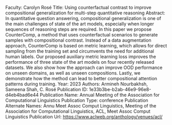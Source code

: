 Faculty: Carolyn Rosé
Title: Using counterfactual contrast to improve compositional generalization for multi-step quantitative reasoning
Abstract: In quantitative question answering, compositional generalization is one of the main challenges of state of the art models, especially when longer sequences of reasoning steps are required. In this paper we propose CounterComp, a method that uses counterfactual scenarios to generate samples with compositional contrast. Instead of a data augmentation approach, CounterComp is based on metric learning, which allows for direct sampling from the training set and circumvents the need for additional human labels. Our proposed auxiliary metric learning loss improves the performance of three state of the art models on four recently released datasets. We also show how the approach can improve OOD performance on unseen domains, as well as unseen compositions. Lastly, we demonstrate how the method can lead to better compositional attention patterns during training.
Year: 2023
Authors: Armineh Nourbakhsh, Sameena Shah, C. Rosé
Publication ID: 1e33b3be-b2ab-46e9-96e8-d4eb4bad6e44
Publication Name: Annual Meeting of the Association for Computational Linguistics
Publication Type: conference
Publication Alternate Names: Annu Meet Assoc Comput Linguistics, Meeting of the Association for Computational Linguistics, ACL, Meet Assoc Comput Linguistics
Publication Url: https://www.aclweb.org/anthology/venues/acl/
